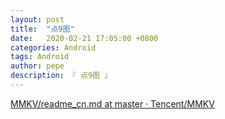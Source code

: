 ```yaml
---
layout: post
title:  "点9图"
date:   2020-02-21 17:05:00 +0800
categories: Android
tags: Android
author: pepe
description: 『 点9图 』
---
```




[MMKV/readme_cn.md at master · Tencent/MMKV](https://github.com/Tencent/MMKV/blob/master/readme_cn.md)







